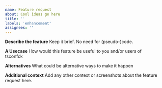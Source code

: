 ```yaml
---
name: Feature request
about: Cool ideas go here
title: ''
labels: 'enhancement'
assignees: ''
---
```


<!--
!!! Thank you for participating
!!! Please provide the information below or your request may be closed
-->

**Describe the feature**
Keep it brief. No need for (pseudo-)code.

**A Usecase**
How would this feature be useful to you and/or users of tsconfck

**Alternatives**
What could be alternative ways to make it happen

**Additional context**
Add any other context or screenshots about the feature request here.
